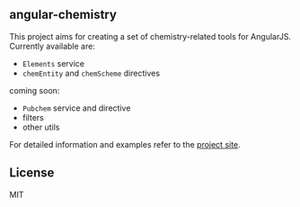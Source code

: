 ## angular-chemistry

This project aims for creating a set of chemistry-related tools for AngularJS.
Currently available are:
+ `Elements` service
+ `chemEntity` and `chemScheme` directives
   
coming soon:
+ `Pubchem` service and directive   
+ filters
+ other utils

For detailed information and examples refer to the [project site](http://mmmalik.github.io/angular-chemistry/#/).

## License
MIT